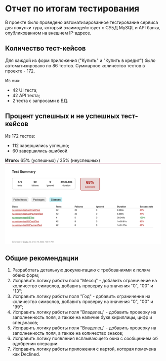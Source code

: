 # Отчет по итогам тестирования
В проекте было проведено автоматизированное тестирование сервиса для покупки тура, который
взаимодействует с СУБД MySQL и API банка, опубликованном на внешнем IP-адресе.

## Количество тест-кейсов
Для каждой из форм приложения ("Купить" и "Купить в кредит") было автоматизировано по 86 тестов.
Суммарное количество тестов в проекте - 172.

Из них:
* 42 UI теста;
* 42 API теста;
* 2 теста с запросами в БД.

## Процент успешных и не успешных тест-кейсов
Из 172 тестов:
* 112 завершились успешно;
* 60 завершились ошибкой.

**Итого:** 65% (успешных) / 35% (неуспешных)
![](report.png)

## Общие рекомендации
1. Разработать детальную документацию с требованиями к полям обеих форм;
2. Исправить логику работы поля "Месяц" - добавить ограничение на количество символов, добавить проверку на значения "0", "00" и "13";
3. Исправить логику работы поля "Год" - добавить ограничение на количество символов, добавить проверку на значения "0", "00" и "99";
4. Исправить логику работы поля "Владелец" - добавить проверку на заполненность поля, а также на наличие букв кириллицы, цифр и спецзнаков;
5. Исправить логику работы поля "Владелец" - добавить проверку на заполненность поля, а также на количество знаков;
6. Исправить логику появления всплывающего окна с сообщением об одобрении операции.
7. Исправить логику работы приложения с картой, которая помечена как Declined.